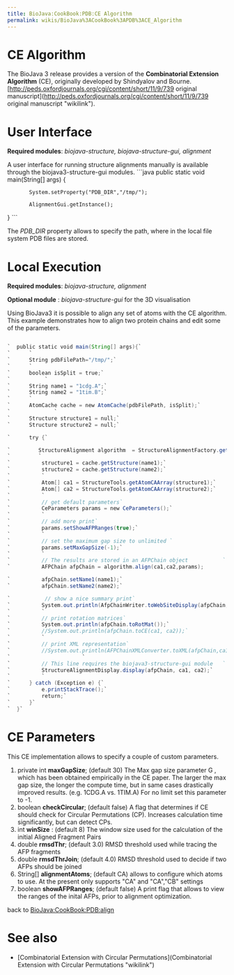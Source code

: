 ```yaml
---
title: BioJava:CookBook:PDB:CE Algorithm
permalink: wikis/BioJava%3ACookBook%3APDB%3ACE_Algorithm
---
```


CE Algorithm
============

The BioJava 3 release provides a version of the **Combinatorial
Extension Algorithm** (CE), originally developed by Shindyalov and
Bourne. [http://peds.oxfordjournals.org/cgi/content/short/11/9/739
original
manuscript](http://peds.oxfordjournals.org/cgi/content/short/11/9/739 original manuscript "wikilink").

User Interface
==============

**Required modules**: *biojava-structure, biojava-structure-gui,
alignment*

A user interface for running structure alignments manually is available
through the biojava3-structure-gui modules. ```java public static void
main(String[] args) {

`       System.setProperty("PDB_DIR","/tmp/");`  
`   `  
`       AlignmentGui.getInstance();`

} ```

The *PDB\_DIR* property allows to specify the path, where in the local
file system PDB files are stored.

Local Execution
===============

**Required modules**: *biojava-structure, alignment*

**Optional module** : *biojava-structure-gui* for the 3D visualisation

Using BioJava3 it is possible to align any set of atoms with the CE
algorithm. This example demonstrates how to align two protein chains and
edit some of the parameters.

```java

`  public static void main(String[] args){`  
`      `  
`      String pdbFilePath="/tmp/";`  
`      `  
`      boolean isSplit = true;`  
`           `  
`      String name1 = "1cdg.A";`  
`      String name2 = "1tim.B";`  
`      `  
`      AtomCache cache = new AtomCache(pdbFilePath, isSplit);`  
`              `  
`      Structure structure1 = null;`  
`      Structure structure2 = null;`

`      try {`

`         StructureAlignment algorithm  = StructureAlignmentFactory.getAlgorithm(CeMain.algorithmName);`  
`         `  
`          structure1 = cache.getStructure(name1);`  
`          structure2 = cache.getStructure(name2);`  
`          `  
`          Atom[] ca1 = StructureTools.getAtomCAArray(structure1);`  
`          Atom[] ca2 = StructureTools.getAtomCAArray(structure2);`  
`          `  
`          // get default parameters`  
`          CeParameters params = new CeParameters();`  
`          `  
`          // add more print`  
`          params.setShowAFPRanges(true);`  
`          `  
`          // set the maximum gap size to unlimited `  
`          params.setMaxGapSize(-1);`  
`          `  
`          // The results are stored in an AFPChain object           `  
`          AFPChain afpChain = algorithm.align(ca1,ca2,params);            `

`          afpChain.setName1(name1);`  
`          afpChain.setName2(name2);`

`           // show a nice summary print`  
`          System.out.println(AfpChainWriter.toWebSiteDisplay(afpChain, ca1, ca2));`  
`          `  
`          // print rotation matrices`  
`          System.out.println(afpChain.toRotMat());`  
`          //System.out.println(afpChain.toCE(ca1, ca2));`  
`          `  
`          // print XML representation`  
`          //System.out.println(AFPChainXMLConverter.toXML(afpChain,ca1,ca2));`  
`                       `  
`          // This line requires the biojava3-structure-gui module   `  
`          StructureAlignmentDisplay.display(afpChain, ca1, ca2);`  
`          `  
`      } catch (Exception e) {`  
`          e.printStackTrace();`  
`          return;`  
`      }`  
`  }`

```

CE Parameters
=============

This CE implementation allows to specify a couple of custom parameters.

1.  private int **maxGapSize**; (default 30) The Max gap size parameter
    G , which has been obtained empirically in the CE paper. The larger
    the max gap size, the longer the compute time, but in same cases
    drastically improved results. (e.g. 1CDG.A vs. 1TIM.A) For no limit
    set this parameter to -1.
2.  boolean **checkCircular**; (default false) A flag that determines if
    CE should check for Circular Permutations (CP). Increases
    calculation time significantly, but can detect CPs.
3.  int **winSize** : (default 8) The window size used for the
    calculation of the initial Aligned Fragment Pairs
4.  double **rmsdThr**; (default 3.0) RMSD threshold used while tracing
    the AFP fragments
5.  double **rmsdThrJoin**; (default 4.0) RMSD threshold used to decide
    if two AFPs should be joined
6.  String[] **alignmentAtoms**; (default CA) allows to configure which
    atoms to use. At the present only supports "CA" and "CA","CB"
    settings
7.  boolean **showAFPRanges**; (default false) A print flag that allows
    to view the ranges of the inital AFPs, prior to alignment
    optimization.

back to <BioJava:CookBook:PDB:align>

See also
========

-   [Combinatorial Extension with Circular
    Permutations](Combinatorial Extension with Circular Permutations "wikilink")

